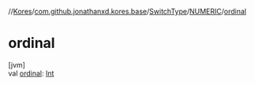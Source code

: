//[Kores](../../../../index.md)/[com.github.jonathanxd.kores.base](../../index.md)/[SwitchType](../index.md)/[NUMERIC](index.md)/[ordinal](ordinal.md)

# ordinal

[jvm]\
val [ordinal](ordinal.md): [Int](https://kotlinlang.org/api/latest/jvm/stdlib/kotlin/-int/index.html)
